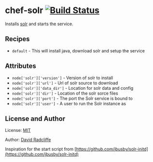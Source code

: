 # chef-solr [![Build Status](https://travis-ci.org/dwradcliffe/chef-solr.png?branch=master)](https://travis-ci.org/dwradcliffe/chef-solr)

Installs [solr](http://lucene.apache.org/solr/) and starts the service.

## Recipes

- `default` - This will install java, download solr and setup the service

## Attributes

- `node['solr']['version']` - Version of solr to install
- `node['solr']['url']` - Url of solr source to download
- `node['solr']['data_dir']` - Location for solr data and config
- `node['solr']['dir']` - Location of the solr sorce files
- `node['solr']['port']` - The port the Solr service is bound to
- `node['solr']['user']` - A user to run the Solr instance as


## License and Author

License: [MIT](https://github.com/dwradcliffe/chef-solr/blob/master/LICENSE)

Author: [David Radcliffe](https://github.com/dwradcliffe)

Inspiration for the start script from [https://github.com/jbusby/solr-initd](https://github.com/jbusby/solr-initd)
